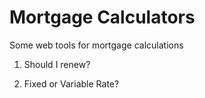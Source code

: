 # Mortgage Calculators

Some web tools for mortgage calculations

1. Should I renew?

2. Fixed or Variable Rate?
